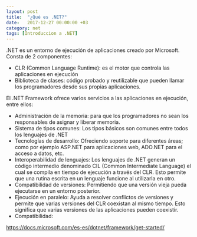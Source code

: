 ```yaml
---
layout: post
title:  "¿Qué es .NET?"
date:   2017-12-27 00:00:00 +03
category: net
tags: [Introduccion a .NET]
---
```

.NET es un entorno de ejecución de aplicaciones creado por Microsoft.  
Consta de 2 componentes:  

- CLR (Common Language Runtime): es el motor que controla las aplicaciones en ejecución
- Biblioteca de clases: código probado y reutilizable que pueden llamar los programadores desde sus propias aplicaciones.

El .NET Framework ofrece varios servicios a las aplicaciones en ejecución, entre ellos:  

- Administración de la memoria: para que los programadores no sean los responsables de asignar y liberar memoria. 
- Sistema de tipos comunes: Los tipos básicos son comunes entre todos los lenguajes de .NET
- Tecnologías de desarrollo: Ofreciendo soporte para diferentes áreas; como por ejemplo ASP.NET para aplicaciones web, ADO.NET para el acceso a datos, etc.
- Interoperabilidad de lenguajes: Los lenguajes de .NET generan un código intermedio denominado CIL (Common Intermediate Language) el cual se compila en tiempo de ejecución a través del CLR. Esto permite que una rutina escrita en un lenguaje funcione al utilizarla en otro.  
- Compatibilidad de versiones: Permitiendo que una versión vieja pueda ejecutarse en un entorno posterior.
- Ejecución en paralelo: Ayuda a resolver conflictos de versiones y permite que varias versiones del CLR coexistan al mismo tiempo. Esto significa que varias versiones de las aplicaciones pueden coexistir. 
- Compatibilidad: 

https://docs.microsoft.com/es-es/dotnet/framework/get-started/